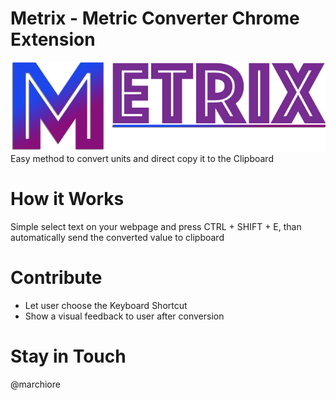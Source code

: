 # Metrix - Metric Converter Chrome Extension
![Metrix Logo](https://github.com/marchiore/metric-converter-chrome-extension/blob/master/src/metrix-logo.png)
Easy method to convert units and direct copy it to the Clipboard

# How it Works
Simple select text on your webpage and press CTRL + SHIFT + E, than automatically send the converted value to clipboard

# Contribute
 - Let user choose the Keyboard Shortcut
 - Show a visual feedback to user after conversion

# Stay in Touch
@marchiore
